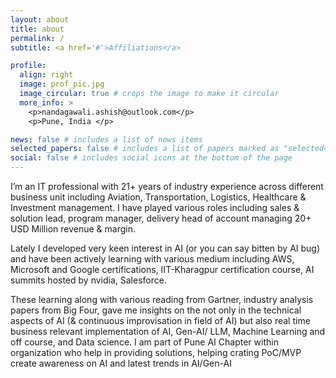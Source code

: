 ```yaml
---
layout: about
title: about
permalink: /
subtitle: <a href='#'>Affiliations</a>

profile:
  align: right
  image: prof_pic.jpg
  image_circular: true # crops the image to make it circular
  more_info: >
    <p>nandagawali.ashish@outlook.com</p>
    <p>Pune, India </p>

news: false # includes a list of news items
selected_papers: false # includes a list of papers marked as "selected={true}"
social: false # includes social icons at the bottom of the page
---
```


I’m an IT professional with 21+ years of industry experience across different business unit including Aviation, Transportation, Logistics, Healthcare & Investment management.
I have played various roles including sales & solution lead, program manager, delivery head of account managing 20+ USD Million revenue & margin. 

Lately I developed very keen interest in AI (or you can say bitten by AI bug) and have been actively learning with various medium including AWS, Microsoft and Google certifications, IIT-Kharagpur certification course, AI summits hosted by nvidia, Salesforce. 

These learning along with various reading from Gartner, industry analysis papers from Big Four, gave me insights on the not only in the technical aspects of AI (& continuous improvisation in field of AI) but also real time business relevant implementation of AI, Gen-AI/ LLM, Machine Learning and off course, and Data science. I am part of Pune AI Chapter within organization who help in providing solutions, helping crating PoC/MVP create awareness on AI and latest trends in AI/Gen-AI



